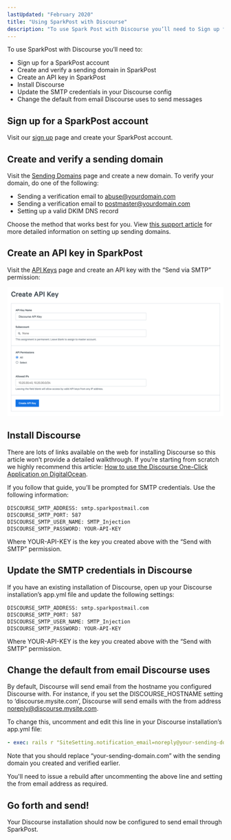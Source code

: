 ```yaml
---
lastUpdated: "February 2020"
title: "Using SparkPost with Discourse"
description: "To use Spark Post with Discourse you’ll need to Sign up for a Spark Post account Create and verify a sending domain in Spark Post Create an API key in Spark Post Install Discourse Update the SMTP credentials in your Discourse config Change the default from email Discourse uses to..."
---
```


To use SparkPost with Discourse you’ll need to:

*   Sign up for a SparkPost account
*   Create and verify a sending domain in SparkPost
*   Create an API key in SparkPost
*   Install Discourse
*   Update the SMTP credentials in your Discourse config
*   Change the default from email Discourse uses to send messages

## Sign up for a SparkPost account

Visit our [sign up](https://app.sparkpost.com/join) page and create your SparkPost account.

## Create and verify a sending domain

Visit the [Sending Domains](https://app.sparkpost.com/account/sending-domains) page and create a new domain. To verify your domain, do one of the following:

* Sending a verification email to abuse@yourdomain.com
* Sending a verification email to postmaster@yourdomain.com
* Setting up a valid DKIM DNS record

Choose the method that works best for you. View [this support article](https://www.sparkpost.com/docs/getting-started/getting-started-sparkpost/#preparing-your-from-address) for more detailed information on setting up sending domains.

## Create an API key in SparkPost

Visit the [API Keys](https://app.sparkpost.com/account/credentials) page and create an API key with the “Send via SMTP” permission:

![](media/discourse/create-api-key.png)

## Install Discourse

There are lots of links available on the web for installing Discourse so this article won’t provide a detailed walkthrough. If you’re starting from scratch we highly recommend this article: [How to use the Discourse One-Click Application on DigitalOcean](https://www.digitalocean.com/community/tutorials/how-to-use-the-discourse-one-click-application-on-digitalocean).

If you follow that guide, you’ll be prompted for SMTP credentials. Use the following information:

```
DISCOURSE_SMTP_ADDRESS: smtp.sparkpostmail.com
DISCOURSE_SMTP_PORT: 587
DISCOURSE_SMTP_USER_NAME: SMTP_Injection
DISCOURSE_SMTP_PASSWORD: YOUR-API-KEY
```

Where YOUR-API-KEY is the key you created above with the “Send with SMTP” permission.

## Update the SMTP credentials in Discourse

If you have an existing installation of Discourse, open up your Discourse installation’s app.yml file and update the following settings:

```
DISCOURSE_SMTP_ADDRESS: smtp.sparkpostmail.com
DISCOURSE_SMTP_PORT: 587
DISCOURSE_SMTP_USER_NAME: SMTP_Injection
DISCOURSE_SMTP_PASSWORD: YOUR-API-KEY
```

Where YOUR-API-KEY is the key you created above with the “Send with SMTP” permission.

## Change the default from email Discourse uses

By default, Discourse will send email from the hostname you configured Discourse with. For instance, if you set the DISCOURSE_HOSTNAME setting to ‘discourse.mysite.com’, Discourse will send emails with the from address noreply@discourse.mysite.com.

To change this, uncomment and edit this line in your Discourse installation’s app.yml file:

```yaml
- exec: rails r "SiteSetting.notification_email=noreply@your-sending-domain.com"
```

Note that you should replace “your-sending-domain.com” with the sending domain you created and verified earlier.

You'll need to issue a rebuild after uncommenting the above line and setting the from email address as required.

## Go forth and send!

Your Discourse installation should now be configured to send email through SparkPost.
